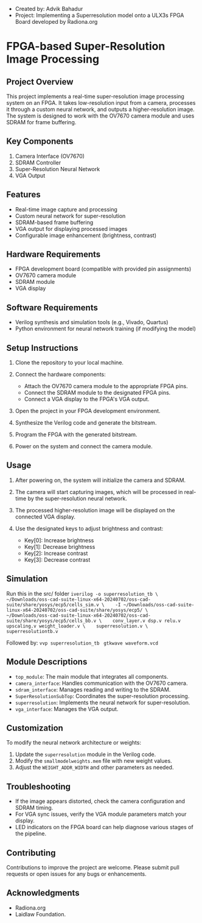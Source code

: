 - Created by: Advik Bahadur
- Project: Implementing a Superresolution model onto a ULX3s FPGA Board developed by Radiona.org

# FPGA-based Super-Resolution Image Processing

## Project Overview

This project implements a real-time super-resolution image processing system on an FPGA. It takes low-resolution input from a camera, processes it through a custom neural network, and outputs a higher-resolution image. The system is designed to work with the OV7670 camera module and uses SDRAM for frame buffering.

## Key Components

1. Camera Interface (OV7670)
2. SDRAM Controller
3. Super-Resolution Neural Network
4. VGA Output

## Features

- Real-time image capture and processing
- Custom neural network for super-resolution
- SDRAM-based frame buffering
- VGA output for displaying processed images
- Configurable image enhancement (brightness, contrast)

## Hardware Requirements

- FPGA development board (compatible with provided pin assignments)
- OV7670 camera module
- SDRAM module
- VGA display

## Software Requirements

- Verilog synthesis and simulation tools (e.g., Vivado, Quartus)
- Python environment for neural network training (if modifying the model)

## Setup Instructions

1. Clone the repository to your local machine.

2. Connect the hardware components:
   - Attach the OV7670 camera module to the appropriate FPGA pins.
   - Connect the SDRAM module to the designated FPGA pins.
   - Connect a VGA display to the FPGA's VGA output.

3. Open the project in your FPGA development environment.

4. Synthesize the Verilog code and generate the bitstream.

5. Program the FPGA with the generated bitstream.

6. Power on the system and connect the camera module.

## Usage

1. After powering on, the system will initialize the camera and SDRAM.

2. The camera will start capturing images, which will be processed in real-time by the super-resolution neural network.

3. The processed higher-resolution image will be displayed on the connected VGA display.

4. Use the designated keys to adjust brightness and contrast:
   - Key[0]: Increase brightness
   - Key[1]: Decrease brightness
   - Key[2]: Increase contrast
   - Key[3]: Decrease contrast
## Simulation
Run this in the src/ folder
   `iverilog -o superresolution_tb \    ~/Downloads/oss-cad-suite-linux-x64-20240702/oss-cad-suite/share/yosys/ecp5/cells_sim.v \    -I ~/Downloads/oss-cad-suite-linux-x64-20240702/oss-cad-suite/share/yosys/ecp5/ \    ~/Downloads/oss-cad-suite-linux-x64-20240702/oss-cad-suite/share/yosys/ecp5/cells_bb.v \    conv_layer.v dsp.v relu.v upscaling.v weight_loader.v \    superresolution.v \    superresolutiontb.v`

Followed by:
`vvp superresolution_tb `
`gtkwave waveform.vcd `

## Module Descriptions

- `top_module`: The main module that integrates all components.
- `camera_interface`: Handles communication with the OV7670 camera.
- `sdram_interface`: Manages reading and writing to the SDRAM.
- `SuperResolutionSubTop`: Coordinates the super-resolution processing.
- `superresolution`: Implements the neural network for super-resolution.
- `vga_interface`: Manages the VGA output.

## Customization

To modify the neural network architecture or weights:

1. Update the `superresolution` module in the Verilog code.
2. Modify the `smallmodelweights.mem` file with new weight values.
3. Adjust the `WEIGHT_ADDR_WIDTH` and other parameters as needed.

## Troubleshooting

- If the image appears distorted, check the camera configuration and SDRAM timing.
- For VGA sync issues, verify the VGA module parameters match your display.
- LED indicators on the FPGA board can help diagnose various stages of the pipeline.

## Contributing

Contributions to improve the project are welcome. Please submit pull requests or open issues for any bugs or enhancements.

## Acknowledgments

- Radiona.org
- Laidlaw Foundation.

